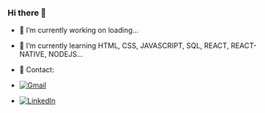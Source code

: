 ### Hi there 👋




- 🔭 I’m currently working on loading...
- 🌱 I’m currently learning HTML, CSS, JAVASCRIPT, SQL, REACT, REACT-NATIVE, NODEJS...
- 📲 Contact:
- <a href="mailto:pcaldi@gmail.com"><img src="https://img.shields.io/badge/Gmail-D14836?style=for-the-badge&logo=gmail&logoColor=white" alt="Gmail"/></a>

- <a href="https://www.linkedin.com/in/pcaldi/"><img src="https://img.shields.io/badge/linkedin%20-%230077B5.svg?&style=for-the-badge&logo=linkedin&logoColor=white" alt="LinkedIn"/></a>



